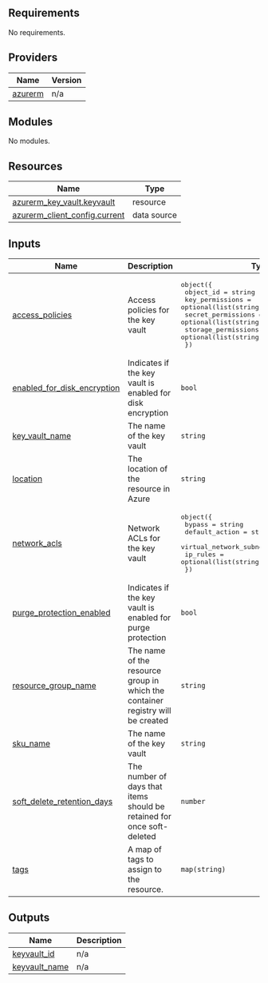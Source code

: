 <!-- BEGIN_TF_DOCS -->
## Requirements

No requirements.

## Providers

| Name | Version |
|------|---------|
| <a name="provider_azurerm"></a> [azurerm](#provider\_azurerm) | n/a |

## Modules

No modules.

## Resources

| Name | Type |
|------|------|
| [azurerm_key_vault.keyvault](https://registry.terraform.io/providers/hashicorp/azurerm/latest/docs/resources/key_vault) | resource |
| [azurerm_client_config.current](https://registry.terraform.io/providers/hashicorp/azurerm/latest/docs/data-sources/client_config) | data source |

## Inputs

| Name | Description | Type | Default | Required |
|------|-------------|------|---------|:--------:|
| <a name="input_access_policies"></a> [access\_policies](#input\_access\_policies) | Access policies for the key vault | <pre>object({<br/>    object_id           = string<br/>    key_permissions     = optional(list(string))<br/>    secret_permissions  = optional(list(string))<br/>    storage_permissions = optional(list(string))<br/>  })</pre> | `null` | no |
| <a name="input_enabled_for_disk_encryption"></a> [enabled\_for\_disk\_encryption](#input\_enabled\_for\_disk\_encryption) | Indicates if the key vault is enabled for disk encryption | `bool` | `false` | no |
| <a name="input_key_vault_name"></a> [key\_vault\_name](#input\_key\_vault\_name) | The name of the key vault | `string` | n/a | yes |
| <a name="input_location"></a> [location](#input\_location) | The location of the resource in Azure | `string` | n/a | yes |
| <a name="input_network_acls"></a> [network\_acls](#input\_network\_acls) | Network ACLs for the key vault | <pre>object({<br/>    bypass                     = string<br/>    default_action             = string<br/>    virtual_network_subnet_ids = list(string)<br/>    ip_rules                   = optional(list(string))<br/>  })</pre> | `null` | no |
| <a name="input_purge_protection_enabled"></a> [purge\_protection\_enabled](#input\_purge\_protection\_enabled) | Indicates if the key vault is enabled for purge protection | `bool` | `false` | no |
| <a name="input_resource_group_name"></a> [resource\_group\_name](#input\_resource\_group\_name) | The name of the resource group in which the container registry will be created | `string` | n/a | yes |
| <a name="input_sku_name"></a> [sku\_name](#input\_sku\_name) | The name of the key vault | `string` | `"standard"` | no |
| <a name="input_soft_delete_retention_days"></a> [soft\_delete\_retention\_days](#input\_soft\_delete\_retention\_days) | The number of days that items should be retained for once soft-deleted | `number` | `7` | no |
| <a name="input_tags"></a> [tags](#input\_tags) | A map of tags to assign to the resource. | `map(string)` | `{}` | no |

## Outputs

| Name | Description |
|------|-------------|
| <a name="output_keyvault_id"></a> [keyvault\_id](#output\_keyvault\_id) | n/a |
| <a name="output_keyvault_name"></a> [keyvault\_name](#output\_keyvault\_name) | n/a |
<!-- END_TF_DOCS -->